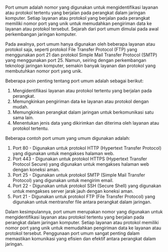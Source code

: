 Port umum adalah nomor yang digunakan untuk mengidentifikasi layanan atau protokol tertentu yang berjalan pada perangkat dalam jaringan komputer. Setiap layanan atau protokol yang berjalan pada perangkat memiliki nomor port yang unik untuk memudahkan pengiriman data ke layanan atau protokol tersebut. Sejarah dari port umum dimulai pada awal perkembangan jaringan komputer.

Pada awalnya, port umum hanya digunakan oleh beberapa layanan atau protokol saja, seperti protokol File Transfer Protocol (FTP) yang menggunakan port 21 dan protokol Simple Mail Transfer Protocol (SMTP) yang menggunakan port 25. Namun, seiring dengan perkembangan teknologi jaringan komputer, semakin banyak layanan dan protokol yang membutuhkan nomor port yang unik.

Beberapa poin penting tentang port umum adalah sebagai berikut:

1.  Mengidentifikasi layanan atau protokol tertentu yang berjalan pada perangkat.
2.  Memungkinkan pengiriman data ke layanan atau protokol dengan mudah.
3.  Memungkinkan perangkat dalam jaringan untuk berkomunikasi satu sama lain.
4.  Menentukan jenis data yang dikirimkan dan diterima oleh layanan atau protokol tertentu.

Beberapa contoh port umum yang umum digunakan adalah:

1.  Port 80 - Digunakan untuk protokol HTTP (Hypertext Transfer Protocol) yang digunakan untuk mengakses halaman web.
2.  Port 443 - Digunakan untuk protokol HTTPS (Hypertext Transfer Protocol Secure) yang digunakan untuk mengakses halaman web dengan koneksi aman.
3.  Port 25 - Digunakan untuk protokol SMTP (Simple Mail Transfer Protocol) yang digunakan untuk mengirim email.
4.  Port 22 - Digunakan untuk protokol SSH (Secure Shell) yang digunakan untuk mengakses server jarak jauh dengan koneksi aman.
5.  Port 21 - Digunakan untuk protokol FTP (File Transfer Protocol) yang digunakan untuk mentransfer file antara perangkat dalam jaringan.

Dalam kesimpulannya, port umum merupakan nomor yang digunakan untuk mengidentifikasi layanan atau protokol tertentu yang berjalan pada perangkat dalam jaringan komputer. Setiap layanan atau protokol memiliki nomor port yang unik untuk memudahkan pengiriman data ke layanan atau protokol tersebut. Penggunaan port umum sangat penting dalam memastikan komunikasi yang efisien dan efektif antara perangkat dalam jaringan.